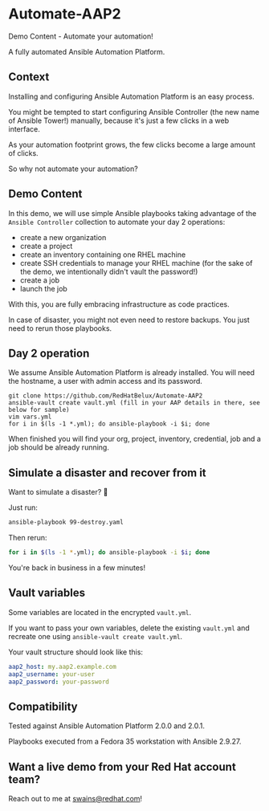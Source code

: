# Automate-AAP2

Demo Content - Automate your automation!

A fully automated Ansible Automation Platform.

## Context

Installing and configuring Ansible Automation Platform is an easy process.

You might be tempted to start configuring Ansible Controller (the new name of Ansible Tower!) manually, because it's just a few clicks in a web interface.

As your automation footprint grows, the few clicks become a large amount of clicks.

So why not automate your automation?

## Demo Content

In this demo, we will use simple Ansible playbooks taking advantage of the `Ansible Controller` collection to automate your day 2 operations:

- create a new organization
- create a project
- create an inventory containing one RHEL machine
- create SSH credentials to manage your RHEL machine (for the sake of the demo, we intentionally didn't vault the password!)
- create a job
- launch the job

With this, you are fully embracing infrastructure as code practices.

In case of disaster, you might not even need to restore backups. You just need to rerun those playbooks.

## Day 2 operation

We assume Ansible Automation Platform is already installed. You will need the hostname, a user with admin access and its password.

```
git clone https://github.com/RedHatBelux/Automate-AAP2
ansible-vault create vault.yml (fill in your AAP details in there, see below for sample)
vim vars.yml
for i in $(ls -1 *.yml); do ansible-playbook -i $i; done
```

When finished you will find your org, project, inventory, credential, job and a job should be already running.

## Simulate a disaster and recover from it

Want to simulate a disaster? 🧨

Just run:

```bash
ansible-playbook 99-destroy.yaml
```

Then rerun:

```bash
for i in $(ls -1 *.yml); do ansible-playbook -i $i; done
```

You're back in business in a few minutes!

## Vault variables

Some variables are located in the encrypted `vault.yml`.

If you want to pass your own variables, delete the existing `vault.yml` and recreate one using `ansible-vault create vault.yml`.

Your vault structure should look like this:

```yaml
aap2_host: my.aap2.example.com
aap2_username: your-user
aap2_password: your-password
```

## Compatibility

Tested against Ansible Automation Platform 2.0.0 and 2.0.1.

Playbooks executed from a Fedora 35 workstation with Ansible 2.9.27.

## Want a live demo from your Red Hat account team?

Reach out to me at <swains@redhat.com>!
